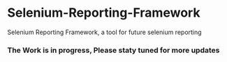 Selenium-Reporting-Framework
============================

Selenium Reporting Framework, a tool for future selenium reporting

<h3>The Work is in progress, Please staty tuned for more updates</h3>
